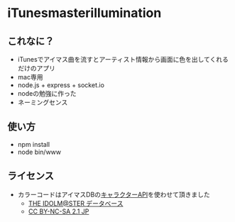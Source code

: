 # iTunesmasterillumination
## これなに？
  - iTunesでアイマス曲を流すとアーティスト情報から画面に色を出してくれるだけのアプリ
  - mac専用
  - node.js + express + socket.io
  - nodeの勉強に作った
  - ネーミングセンス

## 使い方
  - npm install
  - node bin/www

## ライセンス
  - カラーコードはアイマスDBの[キャラクターAPI](http://api.imas-db.jp/character.html)を使わせて頂きました
    - [THE IDOLM@STER データベース](http://imas-db.jp/)
    - [CC BY-NC-SA 2.1 JP](https://creativecommons.org/licenses/by-nc-sa/2.1/jp/)
